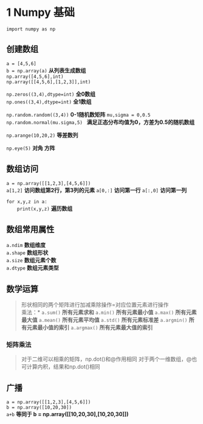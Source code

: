 # 1 Numpy 基础
` import numpy as np `

## 创建数组
`a = [4,5,6]`  
`b = np.array(a)`  **从列表生成数组**  
`np.array([4,5,6],int)`  
`np.array([[4,5,6],[1,2,3]],int)`

`np.zeros((3,4),dtype=int)`  **全0数组**  
`np.ones((3,4),dtype=int)` **全1数组**  

`np.random.random((3,4))` **0-1随机数矩阵**
`mu,sigma = 0,0.5`  
`np.random.normal(mu.sigma,5) ` **满足正态分布均值为0，方差为0.5的随机数组**

`np.arange(10,20,2)` **等差数列**

`np.eye(5)` **对角 方阵**

## 数组访问
`a = np.array([[1,2,3],[4,5,6]])`  
`a[1,2]` **访问数组第2行，第3列的元素**
`a[0,:]` **访问第一行**
`a[:,0]` **访问第一列**

`for x,y,z in a:`  
&#8195;&#8195;`print(x,y,z)` **遍历数组**

## 数组常用属性
`a.ndim` **数组维度**  
`a.shape` **数组形状**  
`a.size` **数组元素个数**  
`a.dtype` **数组元素类型**  

## 数学运算
> 形状相同的两个矩阵进行加减乘除操作=对应位置元素进行操作  
> 乘法：* 
`a.sum()` **所有元素求和**
`a.min()` **所有元素最小值**
`a.max()` **所有元素最大值**
`a.mean()` **所有元素平均值**
`a.std()` **所有元素标准差**
`a.argmin()` **所有元素最小值的索引**
`a.argmax()` **所有元素最大值的索引**

### 矩阵乘法
> 对于二维可以相乘的矩阵，np.dot()和@作用相同 
> 对于两个一维数组，@也可计算内积，结果和np.dot()相同

## 广播
`a = np.array([[1,2,3],[4,5,6]])`  
`b = np.array([10,20,30])`  
`a+b` **等同于 b = np.array([[10,20,30],[10,20,30]])**


